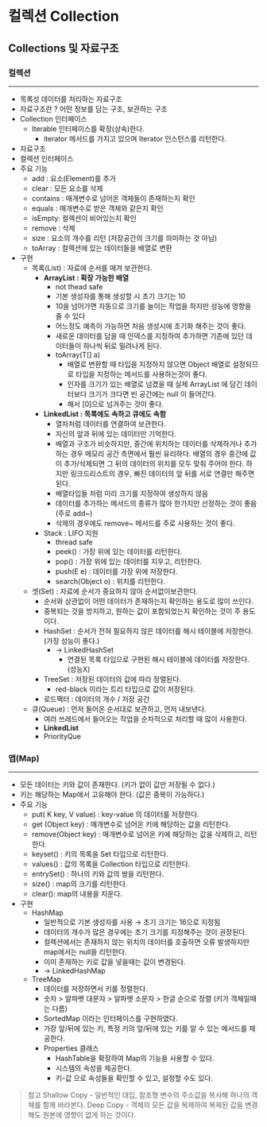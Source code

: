 # 컬렉션 Collection

## Collections 및 자료구조

### 컬렉션

---
- 목록성 데이터를 처리하는 자료구조
- 자료구조란 ? 어떤 정보를 담는 구조, 보관하는 구조
- Collection 인터페이스
    - Iterable 인터페이스를 확장(상속)한다.
        - iterator 메서드를 가지고 있으며 Iterator 인스턴스를 리턴한다.
- 자료구조
- 컬렉션 인터페이스
- 주요 기능
    - add : 요소(Element)를 추가
    - clear : 모든 요소를 삭제
    - contains : 매개변수로 넘어온 객체들이 존재하는지 확인
    - equals : 매개변수로 받은 객체와 같은지 확인
    - isEmpty: 컬렉션이 비어있는지 확인
    - remove : 삭제
    - size : 요소의 개수를 리턴 (저장공간의 크기를 의미하는 것 아님)
    - toArray : 컬렉션에 있는 데이터들을 배열로 변환
- 구현
    - 목록(List) : 자료에 순서를 매겨 보관한다.
        - **ArrayList : 확장 가능한 배열**
            - not thead safe
            - 기본 생성자를 통해 생성할 시 초기 크기는 10
            - 10을 넘어가면 자동으로 크기를 늘이는 작업을 하지만 성능에 영향을 줄 수 있다
            - 어느정도 예측이 가능하면 처음 생성시에 초기화 해주는 것이 좋다.
            - 새로운 데이터를 담을 때 인덱스를 지정하여 추가하면 기존에 있던 데이터들이 하나씩 뒤로 밀려나게 된다.
            - toArray(T[] a)
                - 배열로 변환할 때 타입을 지정하지 않으면 Object 배열로 설정되므로 타입을 지정하는 메서드를 사용하는것이 좋다.
                - 인자를 크기가 있는 배열로 넘겼을 때 실제 ArrayList 에 담긴 데이터보다 크기가 크다면 빈 공간에는 null 이 들어간다.
                - 해서 [0]으로 넘겨주는 것이 좋다.
        - **LinkedList : 목록에도 속하고 큐에도 속함**
            - 열차처럼 데이터를 연결하여 보관한다.
            - 자신의 앞과 뒤에 있는 데이터만 기억한다.
            - 배열과 구조가 비슷하지만, 중간에 위치하는 데이터를 삭제하거나 추가하는 경우 메모리 공간 측면에서 훨씬 유리하다.
              배열의 경우 중간에 값이 추가/삭제되면 그 뒤의 데이터의 위치를 모두 맞춰 주어야 한다.
              하지만 링크드리스트의 경우, 빠진 데이터의 앞 뒤를 서로 연결만 해주면 된다.
            - 배열타입들 처럼 미리 크기를 지정하여 생성하지 않음
            - 데이터를 추가하는 메서드의 종류가 많아 한가지만 선정하는 것이 좋음 (주로 add~)
            - 삭제의 경우에도 remove~ 메서드를 주로 사용하는 것이 좋다.
        - Stack : LIFO 지원
            - thread safe
            - peek() : 가장 위에 있는 데이터를 리턴한다.
            - pop() : 가장 위에 있는 데이터를 지우고, 리턴한다.
            - push(E e) : 데이터를 가장 위에 저장한다.
            - search(Object o) : 위치를 리턴한다.
    - 셋(Set) : 자료에 순서가 중요하지 않아 순서없이보관한다.
        - 순서와 상관없이 어떤 데이터가 존재하는지 확인하는 용도로 많이 쓰인다.
        - 중복되는 것을 방지하고, 원하는 값이 포함되었는지 확인하는 것이 주 용도이다.
        - HashSet : 순서가 전혀 필요하지 않은 데이터를 해시 테이블에 저장한다. (가장 성능이 좋다.)
            - → LinkedHashSet
                - 연결된 목록 타입으로 구현된 해시 테이블에 데이터를 저장한다. (성능X)
        - TreeSet : 저장된 데이터의 값에 따라 정렬된다.
            - red-black 이라는 트리 타입으로 값이 저장된다.
        - 로드팩터 : 데이터의 개수 / 저장 공간
    - 큐(Queue) : 먼저 들어온 순서대로 보관하고, 먼저 내보낸다.
        - 여러 쓰레드에서 들어오는 작업을 순차적으로 처리할 때 많이 사용한다.
        - **LinkedList**
        - PriorityQue

### 맵(Map)

---
- 모든 데이터는 키와 값이 존재한다. (키가 없이 값만 저장될 수 없다.)
- 키는 해당하는 Map에서 고유해야 한다. (값은 중복이 가능하다.)
- 주요 기능
  - put( K key, V value) : key-value 의 데이터를 저장한다.
  - get (Object key) : 매개변수로 넘어온 키에 해당하는 값을 리턴한다.
  - remove(Object key) : 매개변수로 넘어온 키에 해당하는 값을 삭제하고, 리턴한다.
  - keyset() : 키의 목록을 Set 타입으로 리턴한다.
  - values() : 값의 목록을 Collection 타입으로 리턴한다.
  - entrySet() : 하나의 키와 값의 쌍을 리턴한다.
  - size() : map의 크기를 리턴한다.
  - clear(): map의 내용을 지운다.
- 구현
  - HashMap
    - 일반적으로 기본 생성자를 사용 → 초기 크기는 16으로 지정됨
    - 데이터의 개수가 많은 경우에는 초기 크기를 지정해주는 것이 권장된다.
    - 컬렉션에서는 존재하지 않는 위치의 데이터를 호출하면 오류 발생하지만
      map에서는 null을 리턴한다.
    - 이미 존재하는 키로 값을 넣을때는 값이 변경된다.
    - → LinkedHashMap
  - TreeMap
    - 데이터를 저장하면서 키를 정렬한다.
    - 숫자 > 알파벳 대문자 > 알파벳 소문자 > 한글 순으로 정렬 (키가 객체일때는 다름)
    - SortedMap 이라는 인터페이스를 구현하였다.
    - 가장 앞/뒤에 있는 키, 특정 키의 앞/뒤에 있는 키를 알 수 있는 메서드를 제공한다.
    - Properties 클래스
      - HashTable을 확장하여 Map의 기능을 사용할 수 있다.
      - 시스템의 속성을 제공한다.
      - 키-값 으로 속성들을 확인할 수 있고, 설정할 수도 있다.
>   참고
>   Shallow Copy - 일반적인 대입, 참조형 변수의 주소값을 복사해 하나의 객체를 함께 바라본다. 
>   Deep Copy - 객체의 모든 값을 복제하여 복제된 값을 변경해도 원본에 영향이 없게 하는 것이다.